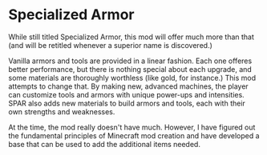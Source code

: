 # Specialized Armor
While still titled Specialized Armor, this mod will offer much more than that (and will be retitled whenever a superior name is discovered.)

Vanilla armors and tools are provided in a linear fashion. Each one offeres better performance, but there is nothing special about each upgrade, and some materials are thoroughly worthless (like gold, for instance.) This mod attempts to change that. By making new, advanced machines, the player can customize tools and armors with unique power-ups and intensities. SPAR also adds new materials to build armors and tools, each with their own strengths and weaknesses.

At the time, the mod really doesn't have much. However, I have figured out the fundamental principles of Minecraft mod creation and have developed a base that can be used to add the additional items needed.
